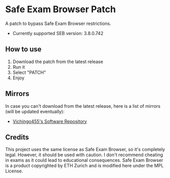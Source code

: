 # Safe Exam Browser Patch
A patch to bypass Safe Exam Browser restrictions.

- Currently supported SEB version: 3.8.0.742

## How to use
1. Download the patch from the latest release
2. Run it
3. Select "PATCH"
4. Enjoy

## Mirrors
In case you can't download from the latest release, here is a list of mirrors (will be updated eventually):
* [Vichingo455's Software Repository](https://software-repository-website.vercel.app/Random%20Files/Projects/SEBPatch/)

## Credits
This project uses the same license as Safe Exam Browser, so it's completely legal.
However, it should be used with caution. I don't recommend cheating in exams as it could lead to educational consequences.
Safe Exam Browser is a product copyrighted by ETH Zurich and is modified here under the MPL License.
